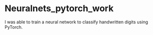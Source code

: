 # Neuralnets_pytorch_work

I was able to train a neural network to classify handwritten digits using PyTorch.
